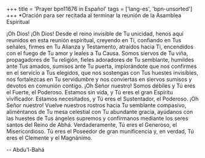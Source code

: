 +++
title = 'Prayer bpn11676 in Español'
tags = ['lang-es', 'bpn-unsorted']
+++
*Oración para ser recitada al terminar la reunión de la Asamblea Espiritual

¡Oh Dios! ¡Oh Dios! Desde el reino invisible de Tu unicidad, henos aquí reunidos en esta reunión espiritual, creyendo en Ti, confiando en Tus señales, firmes en Tu Alianza y Testamento, atraídos hacia Ti, encendidos con el fuego de Tu amor y leales a Tu Causa. Somos siervos de Tu viña, propagadores de Tu religión, fieles adoradores de Tu semblante, humildes ante Tus amados, sumisos ante Tu puerta, implorándote que nos confirmes en el servicio a Tus elegidos, que nos sostengas con Tus huestes invisibles, nos fortalezcas en Tu servidumbre y nos conviertas en siervos sumisos y devotos en comunión contigo.
¡Oh Señor nuestro! Somos débiles y Tú eres el Fuerte, el Poderoso. Estamos sin vida, y Tú eres el gran Espíritu vivificador. Estamos necesitados, y Tú eres el Sustentador, el Poderoso.
¡Oh Señor nuestro! Vuelve nuestros rostros hacia Tu semblante compasivo, aliméntanos de Tu mesa celestial con Tu abundante gracia, ayúdanos con las huestes de Tus ángeles supremos y confírmanos mediante los seres santos del Reino de Abhá.
Verdaderamente, Tú eres el Generoso, el Misericordioso. Tú eres el Poseedor de gran munificencia y, en verdad, Tú eres el Clemente y el Magnánimo.

-- Abdu'l-Bahá
